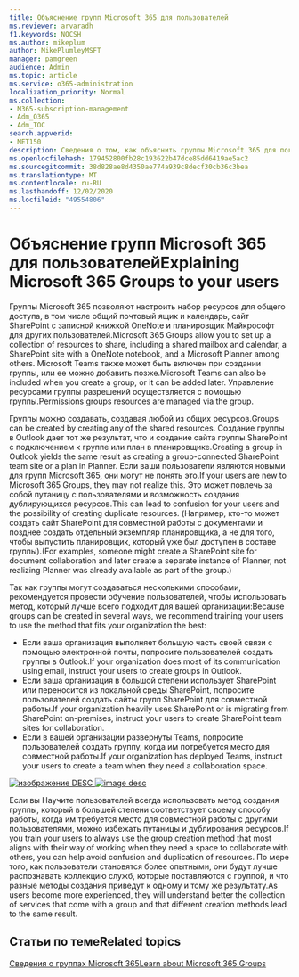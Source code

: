 ```yaml
---
title: Объяснение групп Microsoft 365 для пользователей
ms.reviewer: arvaradh
f1.keywords: NOCSH
ms.author: mikeplum
author: MikePlumleyMSFT
manager: pamgreen
audience: Admin
ms.topic: article
ms.service: o365-administration
localization_priority: Normal
ms.collection:
- M365-subscription-management
- Adm_O365
- Adm_TOC
search.appverid:
- MET150
description: Сведения о том, как объяснить группы Microsoft 365 для пользователей.
ms.openlocfilehash: 179452800fb28c193622b47dce85dd6419ae5ac2
ms.sourcegitcommit: 38d828ae8d4350ae774a939c8decf30cb36c3bea
ms.translationtype: MT
ms.contentlocale: ru-RU
ms.lasthandoff: 12/02/2020
ms.locfileid: "49554806"
---
```

# <a name="explaining-microsoft-365-groups-to-your-users"></a><span data-ttu-id="d69c7-103">Объяснение групп Microsoft 365 для пользователей</span><span class="sxs-lookup"><span data-stu-id="d69c7-103">Explaining Microsoft 365 Groups to your users</span></span>

<span data-ttu-id="d69c7-104">Группы Microsoft 365 позволяют настроить набор ресурсов для общего доступа, в том числе общий почтовый ящик и календарь, сайт SharePoint с записной книжкой OneNote и планировщик Майкрософт для других пользователей.</span><span class="sxs-lookup"><span data-stu-id="d69c7-104">Microsoft 365 Groups allow you to set up a collection of resources to share, including a shared mailbox and calendar, a SharePoint site with a OneNote notebook, and a Microsoft Planner among others.</span></span> <span data-ttu-id="d69c7-105">Microsoft Teams также может быть включен при создании группы, или ее можно добавить позже.</span><span class="sxs-lookup"><span data-stu-id="d69c7-105">Microsoft Teams can also be included when you create a group, or it can  be added later.</span></span> <span data-ttu-id="d69c7-106">Управление ресурсами группы разрешений осуществляется с помощью группы.</span><span class="sxs-lookup"><span data-stu-id="d69c7-106">Permissions groups resources are managed via the group.</span></span>

<span data-ttu-id="d69c7-107">Группы можно создавать, создавая любой из общих ресурсов.</span><span class="sxs-lookup"><span data-stu-id="d69c7-107">Groups can be created by creating any of the shared resources.</span></span> <span data-ttu-id="d69c7-108">Создание группы в Outlook дает тот же результат, что и создание сайта группы SharePoint с подключением к группе или план в планировщике.</span><span class="sxs-lookup"><span data-stu-id="d69c7-108">Creating a group in Outlook yields the same result as creating a group-connected SharePoint team site or a plan in Planner.</span></span> <span data-ttu-id="d69c7-109">Если ваши пользователи являются новыми для групп Microsoft 365, они могут не понять это.</span><span class="sxs-lookup"><span data-stu-id="d69c7-109">If your users are new to Microsoft 365 Groups, they may not realize this.</span></span> <span data-ttu-id="d69c7-110">Это может повлечь за собой путаницу с пользователями и возможность создания дублирующихся ресурсов.</span><span class="sxs-lookup"><span data-stu-id="d69c7-110">This can lead to confusion for your users and the possibility of creating duplicate resources.</span></span> <span data-ttu-id="d69c7-111">(Например, кто-то может создать сайт SharePoint для совместной работы с документами и позднее создать отдельный экземпляр планировщика, а не для того, чтобы выпустить планировщик, который уже был доступен в составе группы).</span><span class="sxs-lookup"><span data-stu-id="d69c7-111">(For examples, someone might create a SharePoint site for document collaboration and later create a separate instance of Planner, not realizing Planner was already available as part of the group.)</span></span>

<span data-ttu-id="d69c7-112">Так как группы могут создаваться несколькими способами, рекомендуется провести обучение пользователей, чтобы использовать метод, который лучше всего подходит для вашей организации:</span><span class="sxs-lookup"><span data-stu-id="d69c7-112">Because groups can be created in several ways, we recommend training your users to use the method that fits your organization the best:</span></span>

- <span data-ttu-id="d69c7-113">Если ваша организация выполняет большую часть своей связи с помощью электронной почты, попросите пользователей создать группы в Outlook.</span><span class="sxs-lookup"><span data-stu-id="d69c7-113">If your organization does most of its communication using email, instruct your users to create groups in Outlook.</span></span>
- <span data-ttu-id="d69c7-114">Если ваша организация в большой степени использует SharePoint или переносится из локальной среды SharePoint, попросите пользователей создать сайты групп SharePoint для совместной работы.</span><span class="sxs-lookup"><span data-stu-id="d69c7-114">If your organization heavily uses SharePoint or is migrating from SharePoint on-premises, instruct your users to create SharePoint team sites for collaboration.</span></span>
- <span data-ttu-id="d69c7-115">Если в вашей организации развернуты Teams, попросите пользователей создать группу, когда им потребуется место для совместной работы.</span><span class="sxs-lookup"><span data-stu-id="d69c7-115">If your organization has deployed Teams, instruct your users to create a team when they need a collaboration space.</span></span>

<span data-ttu-id="d69c7-116">[![изображение DESC ](../../media/03.png)](../../media/03.png#lightbox)</span><span class="sxs-lookup"><span data-stu-id="d69c7-116">[ ![image desc](../../media/03.png) ](../../media/03.png#lightbox)</span></span>

<span data-ttu-id="d69c7-117">Если вы Научите пользователей всегда использовать метод создания группы, который в большей степени соответствует своему способу работы, когда им требуется место для совместной работы с другими пользователями, можно избежать путаницы и дублирования ресурсов.</span><span class="sxs-lookup"><span data-stu-id="d69c7-117">If you train your users to always use the group creation method that most aligns with their way of working when they need a space to collaborate with others, you can help avoid confusion and duplication of resources.</span></span> <span data-ttu-id="d69c7-118">По мере того, как пользователи становятся более опытными, они будут лучше распознавать коллекцию служб, которые поставляются с группой, и что разные методы создания приведут к одному и тому же результату.</span><span class="sxs-lookup"><span data-stu-id="d69c7-118">As users become more experienced, they will understand better the collection of services that come with a group and that different creation methods lead to the same result.</span></span>

## <a name="related-topics"></a><span data-ttu-id="d69c7-119">Статьи по теме</span><span class="sxs-lookup"><span data-stu-id="d69c7-119">Related topics</span></span>

[<span data-ttu-id="d69c7-120">Сведения о группах Microsoft 365</span><span class="sxs-lookup"><span data-stu-id="d69c7-120">Learn about Microsoft 365 Groups</span></span>](https://support.microsoft.com/office/b565caa1-5c40-40ef-9915-60fdb2d97fa2)
